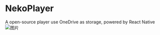 # NekoPlayer
A open-source player use OneDrive as storage, powered by React Native
![图片](https://github.com/Zackiss/NekoPlayer/assets/77574790/fd9431e8-c21e-4188-891d-8f6dbf2f73da)
